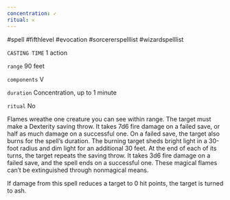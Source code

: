 ```yaml
---
concentration: ✓
ritual: 𐄂
---
```

#spell #fifthlevel #evocation #sorcererspelllist #wizardspelllist

`CASTING TIME`
1 action

`range`
90 feet

`components`
V

`duration`
Concentration, up to 1 minute

`ritual`
No

Flames wreathe one creature you can see within range. The target must make a Dexterity saving throw. It takes 7d6 fire damage on a failed save, or half as much damage on a successful one. On a failed save, the target also burns for the spell’s duration. The burning target sheds bright light in a 30-foot radius and dim light for an additional 30 feet. At the end of each of its turns, the target repeats the saving throw. It takes 3d6 fire damage on a failed save, and the spell ends on a successful one. These magical flames can’t be extinguished through nonmagical means.

If damage from this spell reduces a target to 0 hit points, the target is turned to ash.